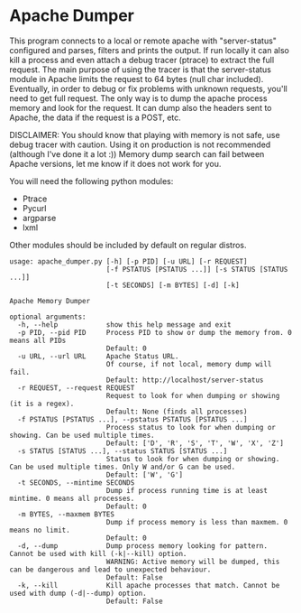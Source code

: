 Apache Dumper
=============

This program connects to a local or remote apache with "server-status" configured and parses, filters and prints the output.
If run locally it can also kill a process and even attach a debug tracer (ptrace) to extract the full request.
The main purpose of using the tracer is that the server-status module in Apache limits the request to 64 bytes (null char included).
Eventually, in order to debug or fix problems with unknown requests, you'll need to get full request.
The only way is to dump the apache process memory and look for the request. It can dump also the headers sent to Apache, the data if the request is a POST, etc.

DISCLAIMER: You should know that playing with memory is not safe, use debug tracer with caution.
            Using it on production is not recommended (although I've done it a lot :))
            Memory dump search can fail between Apache versions, let me know if it does not work for you.

You will need the following python modules:

 - Ptrace
 - Pycurl
 - argparse
 - lxml

Other modules should be included by default on regular distros.

```
usage: apache_dumper.py [-h] [-p PID] [-u URL] [-r REQUEST]
                        [-f PSTATUS [PSTATUS ...]] [-s STATUS [STATUS ...]]
                        [-t SECONDS] [-m BYTES] [-d] [-k]

Apache Memory Dumper

optional arguments:
  -h, --help            show this help message and exit
  -p PID, --pid PID     Process PID to show or dump the memory from. 0 means all PIDs
                        Default: 0
  -u URL, --url URL     Apache Status URL.
                        Of course, if not local, memory dump will fail.
                        Default: http://localhost/server-status
  -r REQUEST, --request REQUEST
                        Request to look for when dumping or showing (it is a regex).
                        Default: None (finds all processes)
  -f PSTATUS [PSTATUS ...], --pstatus PSTATUS [PSTATUS ...]
                        Process status to look for when dumping or showing. Can be used multiple times.
                        Default: ['D', 'R', 'S', 'T', 'W', 'X', 'Z']
  -s STATUS [STATUS ...], --status STATUS [STATUS ...]
                        Status to look for when dumping or showing. Can be used multiple times. Only W and/or G can be used.
                        Default: ['W', 'G']
  -t SECONDS, --mintime SECONDS
                        Dump if process running time is at least mintime. 0 means all processes.
                        Default: 0
  -m BYTES, --maxmem BYTES
                        Dump if process memory is less than maxmem. 0 means no limit.
                        Default: 0
  -d, --dump            Dump process memory looking for pattern. Cannot be used with kill (-k|--kill) option.
                        WARNING: Active memory will be dumped, this can be dangerous and lead to unexpected behaviour.
                        Default: False
  -k, --kill            Kill apache processes that match. Cannot be used with dump (-d|--dump) option.
                        Default: False
```

